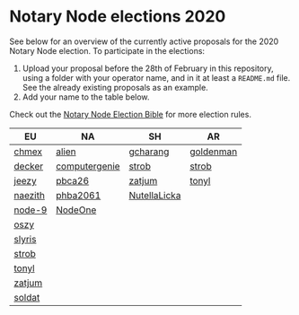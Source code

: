 # Notary Node elections 2020

See below for an overview of the currently active proposals for the 2020 Notary Node election.
To participate in the elections:

1. Upload your proposal before the 28th of February in this repository, using a folder with your operator name, and in it at least a `README.md` file. See the already existing proposals as an example.
2. Add your name to the table below.

Check out the [Notary Node Election Bible](https://github.com/KomodoPlatform/dPoW/blob/dev/doc/bible.md) for more election rules.  


|   EU	|   NA	|   SH	|   AR	|
|---	|---	|---	|---	|
|   [chmex](chmex/README.md)	    |   [alien](alien/README.md)	                |   [gcharang](gcharang/README.md)  |   [goldenman](goldenman/README.md)	|   	
|   [decker](decker/README.md)	    |   [computergenie](computergenie/README.md)	|   [strob](strob/README.md)	    |   [strob](strob/README.md)	        |   	
|   [jeezy](jeezy/README.md)	    |   [pbca26](pbca26/README.md)	                |   [zatjum](zatjum/README.md)	    |   [tonyl](tonyl/README.md)	        |   	
|   [naezith](naezith/README.md)    |   [phba2061](phba2061/README.md)              |   [NutellaLicka](NutellaLicka/README.md)   |       |       
|   [node-9](node-9/README.md)      |   [NodeOne](NodeOne/README.md)                |       |       |       
|   [oszy](oszy/README.md)          |                                               |       |       |       
|   [slyris](slyris/README.md)      |                                               |       |       |       
|   [strob](strob/README.md)        |                                               |       |       |
|   [tonyl](tonyl/README.md)        |                                               |       |       |
|   [zatjum](zatjum/README.md)    |       |       |       |
|   [soldat](soldat/README.md)    |       |       |       |